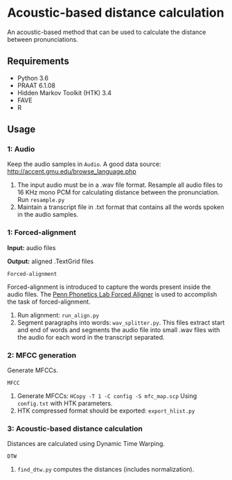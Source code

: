 # Acoustic-based distance calculation

An acoustic-based method that can be used to calculate the distance between pronunciations.

## Requirements
 - Python 3.6
 - PRAAT 6.1.08
 - Hidden Markov Toolkit (HTK) 3.4
 - FAVE
 - R





## Usage

### 1: Audio
Keep the audio samples in `Audio`. A good data source: http://accent.gmu.edu/browse_language.php

1. The input audio must be in a .wav file format. Resample all audio files to 16 KHz mono PCM for calculating distance between the pronunciation. Run `resample.py`
2. Maintain a transcript file in .txt format that contains all the words spoken in the audio samples.

### 1: Forced-alignment
**Input:** audio files

**Output:** aligned .TextGrid files

    Forced-alignment

Forced-alignment is introduced to capture the words present inside the audio files.
The [Penn Phonetics Lab Forced Aligner](https://babel.ling.upenn.edu/phonetics/old_website_2015/p2fa/index.html) is used to accomplish the task of forced-alignment.

1. Run alignment: `run_align.py`
2. Segment paragraphs into words: `wav_splitter.py`. This files extract start and end of words and segments the audio file into small .wav files with the audio for each word in the transcript separated.

### 2: MFCC generation
Generate MFCCs.

    MFCC

1. Generate MFCCs: `HCopy -T 1 -C config -S mfc_map.scp` Using `config.txt` with HTK parameters. 
2. HTK compressed format should be exported: `export_hlist.py`


### 3: Acoustic-based distance calculation
Distances are calculated using Dynamic Time Warping.

    DTW

1. `find_dtw.py` computes the distances (includes normalization).

